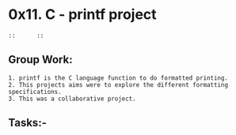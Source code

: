 # 0x11. C - printf  project 
    ::      ::
## Group Work:  
    1. printf is the C language function to do formatted printing.
    2. This projects aims were to explore the different formatting specifications.
    3. This was a collaborative project.
## Tasks:-        
   